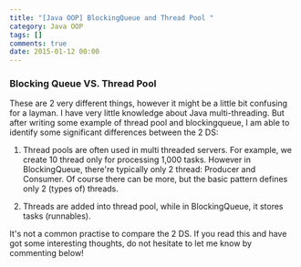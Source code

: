 ```yaml
---
title: "[Java OOP] BlockingQueue and Thread Pool "
category: Java OOP
tags: []
comments: true
date: 2015-01-12 00:00
---
```



### Blocking Queue VS. Thread Pool

These are 2 very different things, however it might be a little bit confusing for a layman. I have very little knowledge about Java multi-threading. But after writing some example of thread pool and blockingqueue, I am able to identify some significant differences between the 2 DS: 

1. Thread pools are often used in multi threaded servers. For example, we create 10 thread only for processing 1,000 tasks. However in BlockingQueue, there're typically only 2 thread: Producer and Consumer. Of course there can be more, but the basic pattern defines only 2 (types of) threads. 

1. Threads are added into thread pool, while in BlockingQueue, it stores tasks (runnables). 

It's not a common practise to compare the 2 DS. If you read this and have got some interesting thoughts, do not hesitate to let me know by commenting below! 
